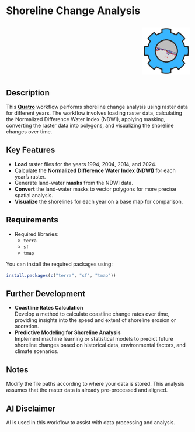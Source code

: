 # Shoreline Change Analysis <p align="right"><img src="./data_ex/output_ex.png" alt="Output Example" width="130"></p>


## Description
This [**Quatro**](Shoreline_Change_Analysis.qmd) workflow performs shoreline change analysis using raster data for different years. The workflow involves loading raster data, calculating the Normalized Difference Water Index (NDWI), applying masking, converting the raster data into polygons, and visualizing the shoreline changes over time.

## Key Features
-   **Load** raster files for the years 1994, 2004, 2014, and 2024.
-   Calculate the **Normalized Difference Water Index (NDWI)** for each year’s raster.
-   Generate land-water **masks** from the NDWI data.
-   **Convert** the land-water masks to vector polygons for more precise spatial analysis.
-   **Visualize** the shorelines for each year on a base map for comparison.

## Requirements
-   Required libraries:
    -   `terra`
    -   `sf`
    -   `tmap`

You can install the required packages using:

``` r
install.packages(c("terra", "sf", "tmap"))
```

## Further Development
-   **Coastline Rates Calculation**\
    Develop a method to calculate coastline change rates over time, providing insights into the speed and extent of shoreline erosion or accretion.
-   **Predictive Modeling for Shoreline Analysis**\
    Implement machine learning or statistical models to predict future shoreline changes based on historical data, environmental factors, and climate scenarios.

## Notes
Modify the file paths according to where your data is stored. This analysis assumes that the raster data is already pre-processed and aligned.

## AI Disclaimer
AI is used in this workflow to assist with data processing and analysis.